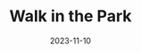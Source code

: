 ---
description: 
date: 2023-11-10
sort_by: Name # Exif.Date
sort_order: asc
title: Walk in the Park
type: gallery
weight: 3
tags: seattle
params:
  theme: dark
---